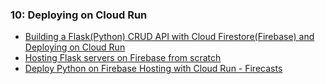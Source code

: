 ### 10: Deploying on Cloud Run

- [Building a Flask(Python) CRUD API with Cloud Firestore(Firebase) and Deploying on Cloud Run](https://medium.com/google-cloud/building-a-flask-python-crud-api-with-cloud-firestore-firebase-and-deploying-on-cloud-run-29a10c502877)
- [Hosting Flask servers on Firebase from scratch](https://medium.com/firebase-developers/hosting-flask-servers-on-firebase-from-scratch-c97cfb204579)
- [Deploy Python on Firebase Hosting with Cloud Run - Firecasts](https://www.youtube.com/watch?v=t5EfITuFD9w)